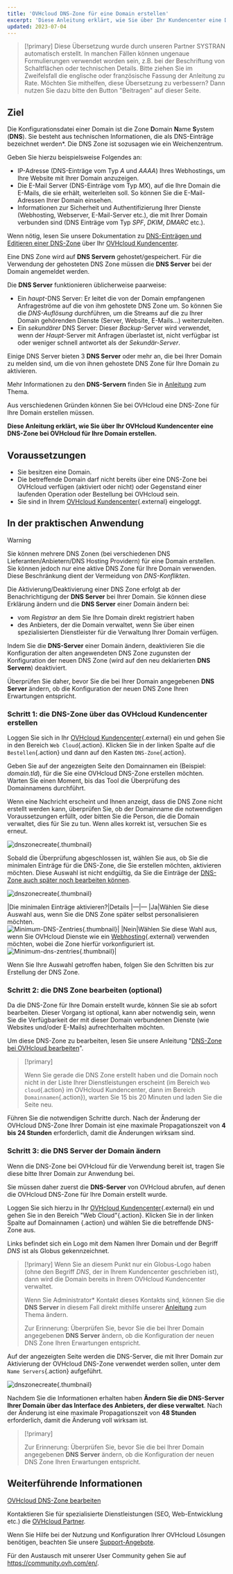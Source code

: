 ```yaml
---
title: 'OVHcloud DNS-Zone für eine Domain erstellen'
excerpt: 'Diese Anleitung erklärt, wie Sie über Ihr Kundencenter eine DNS-Zone bei OVHcloud für Ihre Domain erstellen'
updated: 2023-07-04
---
```


> [!primary]
> Diese Übersetzung wurde durch unseren Partner SYSTRAN automatisch erstellt. In manchen Fällen können ungenaue Formulierungen verwendet worden sein, z.B. bei der Beschriftung von Schaltflächen oder technischen Details. Bitte ziehen Sie im Zweifelsfall die englische oder französische Fassung der Anleitung zu Rate. Möchten Sie mithelfen, diese Übersetzung zu verbessern? Dann nutzen Sie dazu bitte den Button "Beitragen" auf dieser Seite.
>

## Ziel

Die Konfigurationsdatei einer Domain ist die Zone **D**omain **N**ame **S**ystem (**DNS**). Sie besteht aus technischen Informationen, die als DNS-Einträge bezeichnet werden*. Die DNS Zone ist sozusagen wie ein Weichenzentrum.

Geben Sie hierzu beispielsweise Folgendes an:

- IP-Adresse (DNS-Einträge vom Typ *A* und *AAAA*) Ihres Webhostings, um Ihre Website mit Ihrer Domain anzuzeigen.
- Die E-Mail Server (DNS-Einträge vom Typ *MX*), auf die Ihre Domain die E-Mails, die sie erhält, weiterleiten soll. So können Sie die E-Mail-Adressen Ihrer Domain einsehen.
- Informationen zur Sicherheit und Authentifizierung Ihrer Dienste (Webhosting, Webserver, E-Mail-Server etc.), die mit Ihrer Domain verbunden sind (DNS Einträge vom Typ *SPF*, *DKIM*, *DMARC* etc.).

Wenn nötig, lesen Sie unsere Dokumentation zu [DNS-Einträgen und Editieren einer DNS-Zone](/pages/web/domains/dns_zone_edit) über Ihr [OVHcloud Kundencenter](https://www.ovh.com/auth/?action=gotomanager&from=https://www.ovh.de/&ovhSubsidiary=de).

Eine DNS Zone wird auf **DNS Servern** gehostet/gespeichert. Für die Verwendung der gehosteten DNS Zone müssen die **DNS Server** bei der Domain angemeldet werden. 

Die **DNS Server** funktionieren üblicherweise paarweise:

- Ein *haupt*-DNS Server: Er leitet die von der Domain empfangenen Anfrageströme auf die von ihm gehostete DNS Zone um. So können Sie die *DNS-Auflösung* durchführen, um die Streams auf die zu Ihrer Domain gehörenden Dienste (Server, Website, E-Mails...) weiterzuleiten.
- Ein *sekundärer* DNS Server: Dieser *Backup*-Server wird verwendet, wenn der *Haupt*-Server mit Anfragen überlastet ist, nicht verfügbar ist oder weniger schnell antwortet als der *Sekundär-Server*.

Einige DNS Server bieten 3 **DNS Server** oder mehr an, die bei Ihrer Domain zu melden sind, um die von ihnen gehostete DNS Zone für Ihre Domain zu aktivieren.

Mehr Informationen zu den **DNS-Servern** finden Sie in [Anleitung](/pages/web/domains/dns_server_general_information) zum Thema.

Aus verschiedenen Gründen können Sie bei OVHcloud eine DNS-Zone für Ihre Domain erstellen müssen.

**Diese Anleitung erklärt, wie Sie über Ihr OVHcloud Kundencenter eine DNS-Zone bei OVHcloud für Ihre Domain erstellen.**

## Voraussetzungen

- Sie besitzen eine Domain.
- Die betreffende Domain darf nicht bereits über eine DNS-Zone bei OVHcloud verfügen (aktiviert oder nicht) oder Gegenstand einer laufenden Operation oder Bestellung bei OVHcloud sein.
- Sie sind in Ihrem [OVHcloud Kundencenter](https://www.ovh.com/auth/?action=gotomanager&from=https://www.ovh.de/&ovhSubsidiary=de){.external} eingeloggt.

## In der praktischen Anwendung

> [!warning]
>
> Sie können mehrere DNS Zonen (bei verschiedenen DNS Lieferanten/Anbietern/DNS Hosting Providern) für eine Domain erstellen. Sie können jedoch nur eine aktive DNS Zone für Ihre Domain verwenden. Diese Beschränkung dient der Vermeidung von *DNS-Konflikten*.
>
> Die Aktivierung/Deaktivierung einer DNS Zone erfolgt ab der Benachrichtigung der **DNS Server** bei Ihrer Domain. Sie können diese Erklärung ändern und die **DNS Server** einer Domain ändern bei: 
>
> - vom *Registrar* an dem Sie Ihre Domain direkt registriert haben
> - des Anbieters, der die Domain verwaltet, wenn Sie über einen spezialisierten Dienstleister für die Verwaltung Ihrer Domain verfügen.
>
> Indem Sie die **DNS-Server** einer Domain ändern, deaktivieren Sie die Konfiguration der alten angewendeten DNS Zone zugunsten der Konfiguration der neuen DNS Zone (wird auf den neu deklarierten **DNS Servern**) deaktiviert.
>
> Überprüfen Sie daher, bevor Sie die bei Ihrer Domain angegebenen **DNS Server** ändern, ob die Konfiguration der neuen DNS Zone Ihren Erwartungen entspricht.
>

### Schritt 1: die DNS-Zone über das OVHcloud Kundencenter erstellen

Loggen Sie sich in Ihr [OVHcloud Kundencenter](https://www.ovh.com/auth/?action=gotomanager&from=https://www.ovh.de/&ovhSubsidiary=de){.external} ein und gehen Sie in den Bereich `Web Cloud`{.action}. Klicken Sie in der linken Spalte auf die `Bestellen`{.action} und dann auf den Kasten `DNS-Zone`{.action}.

Geben Sie auf der angezeigten Seite den Domainnamen ein (Beispiel: *domain.tld*), für die Sie eine OVHcloud DNS-Zone erstellen möchten. Warten Sie einen Moment, bis das Tool die Überprüfung des Domainnamens durchführt.

Wenn eine Nachricht erscheint und Ihnen anzeigt, dass die DNS Zone nicht erstellt werden kann, überprüfen Sie, ob der Domainname die notwendigen Voraussetzungen erfüllt, oder bitten Sie die Person, die die Domain verwaltet, dies für Sie zu tun. Wenn alles korrekt ist, versuchen Sie es erneut.

![dnszonecreate](images/dns-zone-create-step1.png){.thumbnail}

Sobald die Überprüfung abgeschlossen ist, wählen Sie aus, ob Sie die minimalen Einträge für die DNS-Zone, die Sie erstellen möchten, aktivieren möchten. Diese Auswahl ist nicht endgültig, da Sie die Einträge der [DNS-Zone auch später noch bearbeiten können](/pages/web/domains/dns_zone_edit).

![dnszonecreate](images/dns-zone-create-step2.png){.thumbnail}

|Die minimalen Einträge aktivieren?|Details
|—|—
|Ja|Wählen Sie diese Auswahl aus, wenn Sie die DNS Zone später selbst personalisieren möchten.</br>![Minimum-DNS-Zentries](images/minimal.png){.thumbnail}|
|Nein|Wählen Sie diese Wahl aus, wenn Sie OVHcloud Dienste wie ein [Webhosting](https://www.ovhcloud.com/de/web-hosting/){.external} verwenden möchten, wobei die Zone hierfür vorkonfiguriert ist.</br>![Minimum-dns-zentries](images/no_minimal.png){.thumbnail}|

Wenn Sie Ihre Auswahl getroffen haben, folgen Sie den Schritten bis zur Erstellung der DNS Zone.

### Schritt 2: die DNS Zone bearbeiten (optional)

Da die DNS-Zone für Ihre Domain erstellt wurde, können Sie sie ab sofort bearbeiten. Dieser Vorgang ist optional, kann aber notwendig sein, wenn Sie die Verfügbarkeit der mit dieser Domain verbundenen Dienste (wie Websites und/oder E-Mails) aufrechterhalten möchten.

Um diese DNS-Zone zu bearbeiten, lesen Sie unsere Anleitung "[DNS-Zone bei OVHcloud bearbeiten](/pages/web/domains/dns_zone_edit)".

> [!primary]
>
> Wenn Sie gerade die DNS Zone erstellt haben und die Domain noch nicht in der Liste Ihrer Dienstleistungen erscheint (im Bereich `Web cloud`{.action} im OVHcloud Kundencenter, dann im Bereich `Domainnamen`{.action}), warten Sie 15 bis 20 Minuten und laden Sie die Seite neu.
>

Führen Sie die notwendigen Schritte durch. Nach der Änderung der OVHcloud DNS-Zone Ihrer Domain ist eine maximale Propagationszeit von **4 bis 24 Stunden** erforderlich, damit die Änderungen wirksam sind.

### Schritt 3: die DNS Server der Domain ändern

Wenn die DNS-Zone bei OVHcloud für die Verwendung bereit ist, tragen Sie diese bitte Ihrer Domain zur Anwendung bei. 

Sie müssen daher zuerst die **DNS-Server** von OVHcloud abrufen, auf denen die OVHcloud DNS-Zone für Ihre Domain erstellt wurde.

Loggen Sie sich hierzu in Ihr [OVHcloud Kundencenter](https://www.ovh.com/auth/?action=gotomanager&from=https://www.ovh.de/&ovhSubsidiary=de){.external} ein und gehen Sie in den Bereich "Web Cloud"{.action}. Klicken Sie in der linken Spalte auf Domainnamen {.action} und wählen Sie die betreffende DNS-Zone aus. 

Links befindet sich ein Logo mit dem Namen Ihrer Domain und der Begriff *DNS* ist als Globus gekennzeichnet. 

> [!primary]
> Wenn Sie an diesem Punkt nur ein Globus-Logo haben (ohne den Begriff *DNS*, der in Ihrem Kundencenter geschrieben ist), dann wird die Domain bereits in Ihrem OVHcloud Kundencenter verwaltet. 
>
> Wenn Sie Administrator* Kontakt dieses Kontakts sind, können Sie die **DNS Server** in diesem Fall direkt mithilfe unserer [Anleitung](/pages/web/domains/dns_server_general_information) zum Thema ändern.
>
> Zur Erinnerung: Überprüfen Sie, bevor Sie die bei Ihrer Domain angegebenen **DNS Server** ändern, ob die Konfiguration der neuen DNS Zone Ihren Erwartungen entspricht.
>

Auf der angezeigten Seite werden die DNS-Server, die mit Ihrer Domain zur Aktivierung der OVHcloud DNS-Zone verwendet werden sollen, unter dem `Name Servers`{.action} aufgeführt.

![dnszonecreate](images/dns-zone-create-step3.png){.thumbnail}

Nachdem Sie die Informationen erhalten haben **Ändern Sie die DNS-Server Ihrer Domain über das Interface des Anbieters, der diese verwaltet**. Nach der Änderung ist eine maximale Propagationszeit von **48 Stunden** erforderlich, damit die Änderung voll wirksam ist.

> [!primary]
>
> Zur Erinnerung: Überprüfen Sie, bevor Sie die bei Ihrer Domain angegebenen **DNS Server** ändern, ob die Konfiguration der neuen DNS Zone Ihren Erwartungen entspricht.
>

## Weiterführende Informationen

[OVHcloud DNS-Zone bearbeiten](/pages/web/domains/dns_zone_edit)

Kontaktieren Sie für spezialisierte Dienstleistungen (SEO, Web-Entwicklung etc.) die [OVHcloud Partner](https://partner.ovhcloud.com/de/directory/).

Wenn Sie Hilfe bei der Nutzung und Konfiguration Ihrer OVHcloud Lösungen benötigen, beachten Sie unsere [Support-Angebote](https://www.ovhcloud.com/de/support-levels/).

Für den Austausch mit unserer User Community gehen Sie auf <https://community.ovh.com/en/>.